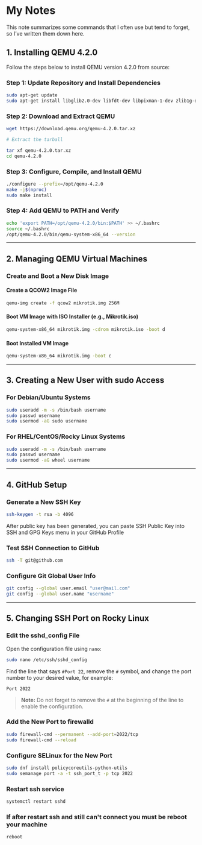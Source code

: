 # My Notes

This note summarizes some commands that I often use but tend to forget, so I’ve written them down here.

## 1. Installing QEMU 4.2.0

Follow the steps below to install QEMU version 4.2.0 from source:

### Step 1: Update Repository and Install Dependencies

```bash
sudo apt-get update
sudo apt-get install libglib2.0-dev libfdt-dev libpixman-1-dev zlib1g-dev ninja-build
```

### Step 2: Download and Extract QEMU

```bash
wget https://download.qemu.org/qemu-4.2.0.tar.xz

# Extract the tarball

tar xf qemu-4.2.0.tar.xz
cd qemu-4.2.0
```

### Step 3: Configure, Compile, and Install QEMU

```bash
./configure --prefix=/opt/qemu-4.2.0
make -j$(nproc)
sudo make install
```

### Step 4: Add QEMU to PATH and Verify

```bash
echo 'export PATH=/opt/qemu-4.2.0/bin:$PATH' >> ~/.bashrc
source ~/.bashrc
/opt/qemu-4.2.0/bin/qemu-system-x86_64 --version
```

---

## 2. Managing QEMU Virtual Machines

### Create and Boot a New Disk Image

#### Create a QCOW2 Image File

```bash
qemu-img create -f qcow2 mikrotik.img 256M
```

#### Boot VM Image with ISO Installer (e.g., Mikrotik.iso)

```bash
qemu-system-x86_64 mikrotik.img -cdrom mikrotik.iso -boot d
```

#### Boot Installed VM Image

```bash
qemu-system-x86_64 mikrotik.img -boot c
```

---

## 3. Creating a New User with sudo Access

### For Debian/Ubuntu Systems

```bash
sudo useradd -m -s /bin/bash username
sudo passwd username
sudo usermod -aG sudo username
```

### For RHEL/CentOS/Rocky Linux Systems

```bash
sudo useradd -m -s /bin/bash username
sudo passwd username
sudo usermod -aG wheel username
```

---

## 4. GitHub Setup

### Generate a New SSH Key

```bash
ssh-keygen -t rsa -b 4096
```
After public key has been generated, you can paste SSH Public Key into SSH and GPG Keys menu in your GitHub Profile

### Test SSH Connection to GitHub

```bash
ssh -T git@github.com
```

### Configure Git Global User Info

```bash
git config --global user.email "user@mail.com"
git config --global user.name "username"
```

---

## 5. Changing SSH Port on Rocky Linux

### Edit the sshd\_config File

Open the configuration file using `nano`:

```bash
sudo nano /etc/ssh/sshd_config
```

Find the line that says `#Port 22`, remove the `#` symbol, and change the port number to your desired value, for example:

```
Port 2022
```

> **Note:** Do not forget to remove the `#` at the beginning of the line to enable the configuration.

### Add the New Port to firewalld

```bash
sudo firewall-cmd --permanent --add-port=2022/tcp
sudo firewall-cmd --reload
```

### Configure SELinux for the New Port

```bash
sudo dnf install policycoreutils-python-utils
sudo semanage port -a -t ssh_port_t -p tcp 2022
```

### Restart ssh service

```bash
systemctl restart sshd
```

### If after restart ssh and still can't connect you must be reboot your machine

```bash
reboot
```
